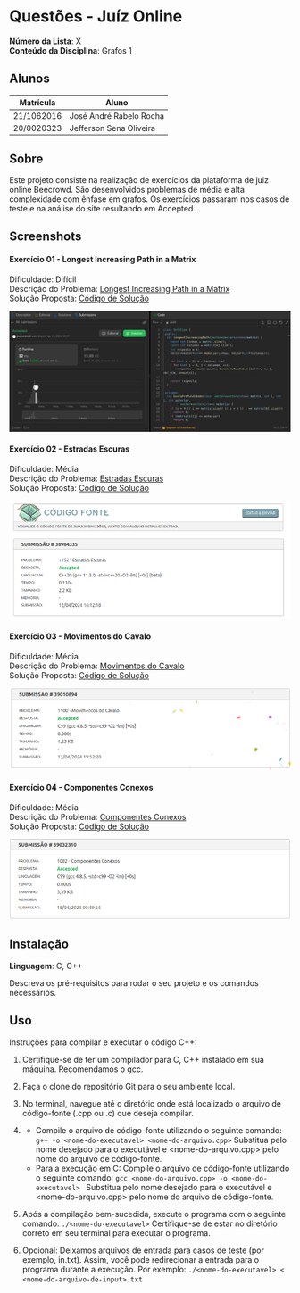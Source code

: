 # Questões - Juíz Online

**Número da Lista**: X<br>
**Conteúdo da Disciplina**: Grafos 1<br>

## Alunos

| Matrícula  | Aluno                               |
| ---------- | ----------------------------------- |
| 21/1062016 | José André Rabelo Rocha |
| 20/0020323 | Jefferson Sena Oliveira         |

## Sobre

Este projeto consiste na realização de exercícios da plataforma de juiz online Beecrowd. São desenvolvidos problemas de média e alta
complexidade com ênfase em grafos. Os exercícios passaram nos casos de teste e na análise do site resultando em Accepted. 

## Screenshots

#### Exercício 01 - Longest Increasing Path in a Matrix

Dificuldade: Difícil <br>
Descrição do Problema: [Longest Increasing Path in a Matrix](https://leetcode.com/problems/longest-increasing-path-in-a-matrix/description/)<br>
Solução Proposta: [Código de Solução](https://github.com/projeto-de-algoritmos-2024/Grafos1_QuestoesJuizOnline/blob/master/Longest_Increasing_Path_Matrix/longest_increasing_path_matrix.cpp) 

![](assets/longest_increasing_path.png)

#### Exercício 02 - Estradas Escuras

Dificuldade: Média<br>
Descrição do Problema: [Estradas Escuras](https://judge.beecrowd.com/pt/problems/view/1152)<br>
Solução Proposta: [Código de Solução](https://github.com/projeto-de-algoritmos-2024/Grafos1_QuestoesJuizOnline/blob/master/Estradas_Escuras/estradas_escuras.cpp) 

![](assets/estradas_escuras.png)

#### Exercício 03 - Movimentos do Cavalo

Dificuldade: Média<br>
Descrição do Problema: [Movimentos do Cavalo](https://judge.beecrowd.com/pt/problems/view/1100)<br>
Solução Proposta: [Código de Solução](https://github.com/projeto-de-algoritmos-2024/Grafos1_QuestoesJuizOnline/blob/master/Movimentos%20do%20Cavalo/movimentos_cavalo.c) 

![](assets/movimentos_cavalo.png)

#### Exercício 04 - Componentes Conexos

Dificuldade: Média<br>
Descrição do Problema: [Componentes Conexos](https://judge.beecrowd.com/pt/problems/view/1082)<br>
Solução Proposta: [Código de Solução](https://github.com/projeto-de-algoritmos-2024/Grafos1_QuestoesJuizOnline/blob/master/Movimentos%20do%20Cavalo/movimentos_cavalo.c) 

![](assets/componentes_conexos.png)

## Instalação

**Linguagem**: C, C++<br>
<!-- **Framework**: (caso exista)<br> -->
Descreva os pré-requisitos para rodar o seu projeto e os comandos necessários.

## Uso

Instruções para compilar e executar o código C++:

1. Certifique-se de ter um compilador para C, C++ instalado em sua máquina. Recomendamos o gcc.

2. Faça o clone do repositório Git para o seu ambiente local.

3. No terminal, navegue até o diretório onde está localizado o arquivo de código-fonte (.cpp ou .c) que deseja compilar.

4. - Compile o arquivo de código-fonte utilizando o seguinte comando:
```g++ -o <nome-do-executavel> <nome-do-arquivo.cpp>```
Substitua <nome-do-executavel> pelo nome desejado para o executável e <nome-do-arquivo.cpp> pelo nome do arquivo de código-fonte.
    - Para a execução em C: Compile o arquivo de código-fonte utilizando o seguinte comando:
```gcc <nome-do-arquivo.cpp> -o <nome-do-executavel> ```
Substitua <nome-do-executavel> pelo nome desejado para o executável e <nome-do-arquivo.cpp> pelo nome do arquivo de código-fonte.

5. Após a compilação bem-sucedida, execute o programa com o seguinte comando:
```./<nome-do-executavel>```
Certifique-se de estar no diretório correto em seu terminal para executar o programa.

6. Opcional: Deixamos arquivos de entrada para casos de teste (por exemplo, in.txt). Assim, você pode redirecionar a entrada para o programa durante a execução. Por exemplo:
```./<nome-do-executavel> < <nome-do-arquivo-de-input>.txt```

<!--## Outros

Quaisquer outras informações sobre seu projeto podem ser descritas abaixo.

-->
